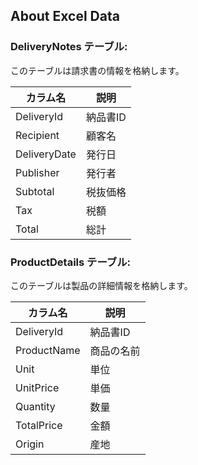 ## About Excel Data

### DeliveryNotes テーブル:
このテーブルは請求書の情報を格納します。

| カラム名 | 説明 |
| --- | --- |
| DeliveryId | 納品書ID |
| Recipient | 顧客名 |
| DeliveryDate | 発行日 |
| Publisher | 発行者 |
| Subtotal | 税抜価格 |
| Tax | 税額 |
| Total | 総計 |

### ProductDetails テーブル:
このテーブルは製品の詳細情報を格納します。

| カラム名 | 説明 |
| --- | --- |
| DeliveryId | 納品書ID |
| ProductName | 商品の名前 |
| Unit | 単位 |
| UnitPrice | 単価 |
| Quantity | 数量 |
| TotalPrice | 金額 |
| Origin | 産地 |
